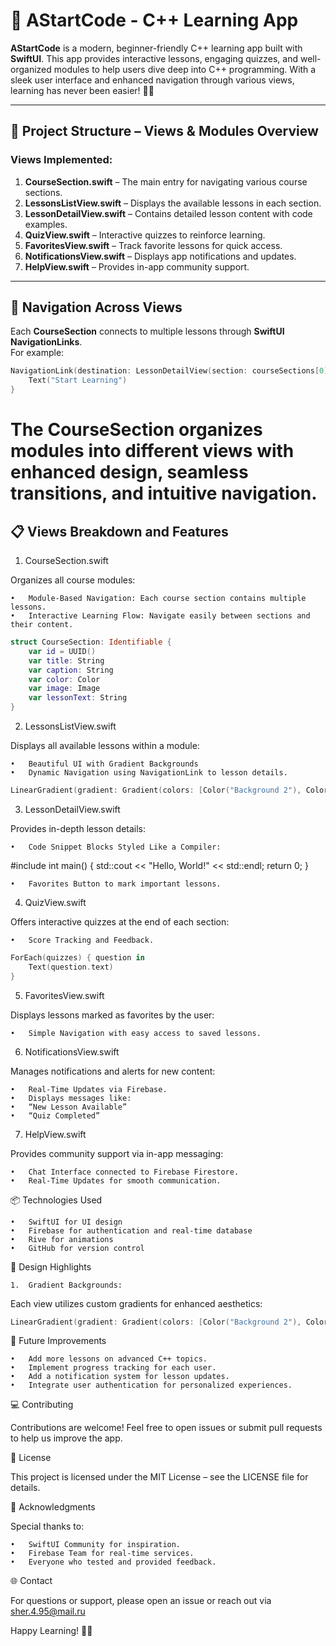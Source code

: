 # 🚀 **AStartCode - C++ Learning App**

**AStartCode** is a modern, beginner-friendly C++ learning app built with **SwiftUI**. This app provides interactive lessons, engaging quizzes, and well-organized modules to help users dive deep into C++ programming. With a sleek user interface and enhanced navigation through various views, learning has never been easier! 🧑‍💻

---

## 🌳 **Project Structure** – Views & Modules Overview

### **Views Implemented:**
1. **CourseSection.swift** – The main entry for navigating various course sections.
2. **LessonsListView.swift** – Displays the available lessons in each section.
3. **LessonDetailView.swift** – Contains detailed lesson content with code examples.
4. **QuizView.swift** – Interactive quizzes to reinforce learning.
5. **FavoritesView.swift** – Track favorite lessons for quick access.
6. **NotificationsView.swift** – Displays app notifications and updates.
7. **HelpView.swift** – Provides in-app community support.

---

## 🔑 **Navigation Across Views**

Each **CourseSection** connects to multiple lessons through **SwiftUI NavigationLinks**.  
For example:

```swift
NavigationLink(destination: LessonDetailView(section: courseSections[0], showTabBar: $showTabBar)) {
    Text("Start Learning")
}
```
# The CourseSection organizes modules into different views with enhanced design, seamless transitions, and intuitive navigation.

## 📋 Views Breakdown and Features

1. CourseSection.swift

Organizes all course modules:

	•	Module-Based Navigation: Each course section contains multiple lessons.
	•	Interactive Learning Flow: Navigate easily between sections and their content.

```swift
struct CourseSection: Identifiable {
    var id = UUID()
    var title: String
    var caption: String
    var color: Color
    var image: Image
    var lessonText: String
}
```

2. LessonsListView.swift

Displays all available lessons within a module:

	•	Beautiful UI with Gradient Backgrounds
	•	Dynamic Navigation using NavigationLink to lesson details.

```swift
LinearGradient(gradient: Gradient(colors: [Color("Background 2"), Color.black.opacity(0.9)]), startPoint: .topLeading, endPoint: .bottomTrailing)

```
3. LessonDetailView.swift

Provides in-depth lesson details:

	•	Code Snippet Blocks Styled Like a Compiler:
 
 #include <iostream>
int main() {
    std::cout << "Hello, World!" << std::endl;
    return 0;
}

	•	Favorites Button to mark important lessons.

4. QuizView.swift

Offers interactive quizzes at the end of each section:

	•	Score Tracking and Feedback.
```swift
ForEach(quizzes) { question in
    Text(question.text)
}
```
5. FavoritesView.swift

Displays lessons marked as favorites by the user:

	•	Simple Navigation with easy access to saved lessons.

6. NotificationsView.swift

Manages notifications and alerts for new content:

	•	Real-Time Updates via Firebase.
	•	Displays messages like:
	•	“New Lesson Available”
	•	“Quiz Completed”

7. HelpView.swift

Provides community support via in-app messaging:

	•	Chat Interface connected to Firebase Firestore.
	•	Real-Time Updates for smooth communication.

📦 Technologies Used

	•	SwiftUI for UI design
	•	Firebase for authentication and real-time database
	•	Rive for animations
	•	GitHub for version control

🎨 Design Highlights

	1.	Gradient Backgrounds:
Each view utilizes custom gradients for enhanced aesthetics:

```swift
LinearGradient(gradient: Gradient(colors: [Color("Background 2"), Color.black.opacity(0.9)]), startPoint: .topLeading, endPoint: .bottomTrailing)
```
🎯 Future Improvements

	•	Add more lessons on advanced C++ topics.
	•	Implement progress tracking for each user.
	•	Add a notification system for lesson updates.
	•	Integrate user authentication for personalized experiences.

💻 Contributing

Contributions are welcome!
Feel free to open issues or submit pull requests to help us improve the app.

📄 License

This project is licensed under the MIT License – see the LICENSE file for details.

🙏 Acknowledgments

Special thanks to:

	•	SwiftUI Community for inspiration.
	•	Firebase Team for real-time services.
	•	Everyone who tested and provided feedback.

🌐 Contact

For questions or support, please open an issue or reach out via sher.4.95@mail.ru

Happy Learning! 🎉🚀
